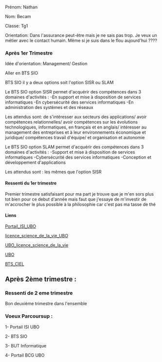 Prénom: Nathan

Nom: Becam

Classe: Tg1

Orientation: Dans l'assurance peut-être mais je ne sais pas trop. Je veux un métier avec le contact humain. Même si je suis dans le flou aujourd'hui ????

### Après 1er Trimestre

Idée d'orientation: Management/ Gestion  

Aller en BTS SIO 

BTS SIO il y a deux options soit l'option SISR ou SLAM 


Le BTS SIO option SISR permet d'acquérir des compétences dans 3 domaines d'activités :
-En support et mise à disposition de services informatiques 
-En cybersécurité des services informatiques 
-En administration des systèmes et des réseaux

Les attendus sont:
 de s'intéresser aux secteurs des applications/ avoir compétences relationnelles/ avoir compétences sur les évolutions technologiques, informatiques, en français et en anglais/ intéresser au management des entreprises et à leur environnements économique et juridique/ compétences travail d'équipe/ et organisation et autonomie


Le BTS SIO option SLAM permet d'acquérir des compétences dans 3 domaines d'activités : 
-Support et mise à disposition de services informatiques
-Cybersécurité des services informatiques
-Conception et développement d'applications 

Les attendus sont :
les mêmes que l'option SISR



#### Ressenti du 1er trimestre
Premier trimestre satisfaisant pour ma part je trouve que je m'en sors plus tot bien pour ce debut d'année 
mais faut que j'essaye de m'investir de m'accrocher le plus possible à la philosophie car c'est pas ma tasse de thé

#### Liens

[Portail_ISI_UBO](https://dossierappel.parcoursup.fr/Candidats/public/fiches/afficherFicheFormation?g_ta_cod=35683&typeBac=0&originePc=0)

[licence_science_de_la_vie_UBO](https://formations.univ-brest.fr/fr/index/sciences-technologies-sante-STS/licence-XA/licence-mention-sciences-de-la-vie-INR9859P.html)

[UBO_licence_science_de_la_vie](https://formations.univ-brest.fr/fr/index/sciences-technologies-sante-STS/licence-XA/licence-mention-sciences-de-la-vie-INR9859P.html)

[UBO](https://www.univ-brest.fr/fr)

[BTS_CIEL](https://www.onisep.fr/ressources/univers-formation/formations/post-bac/bts-cybersecurite-informatique-et-reseaux-electronique-option-a-informatique-et-reseaux)

## Après 2ème trimestre :

### Ressenti de 2 eme trimestre 

Bon deuxième trimestre dans l'ensemble

### Voeux Parcoursup :

1- Portail ISI UBO

2- BTS SIO

3- BUT Informatique

4- Portail BCG UBO